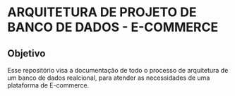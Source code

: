 # ARQUITETURA DE PROJETO DE BANCO DE DADOS - E-COMMERCE


## Objetivo
Esse repositório visa a documentação de todo o processo de arquitetura de um banco de dados realcional, para atender as necessidades de uma plataforma de E-commerce. 

